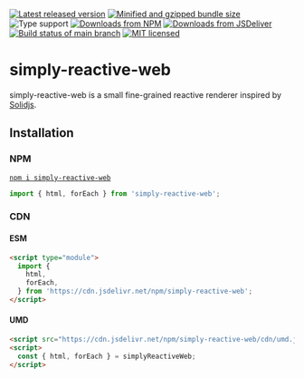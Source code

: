 [![Latest released version](https://img.shields.io/npm/v/simply-reactive-web)](https://www.npmjs.com/package/simply-reactive-web)
[![Minified and gzipped bundle size](https://img.shields.io/bundlephobia/minzip/simply-reactive-web)](https://bundlephobia.com/package/simply-reactive-web)
![Type support](https://img.shields.io/npm/types/simply-reactive-web)
[![Downloads from NPM](https://img.shields.io/npm/dm/simply-reactive-web?label=downloads%20npm)](https://www.npmjs.com/package/simply-reactive-web)
[![Downloads from JSDeliver](https://img.shields.io/jsdelivr/npm/hm/simply-reactive-web?label=downloads%20jsDelivr)](https://www.jsdelivr.com/package/npm/simply-reactive-web)
[![Build status of main branch](https://img.shields.io/circleci/build/github/Olian04/simply-reactive-web/main?label=test%20%26%20build)](https://app.circleci.com/pipelines/github/Olian04/simply-reactive-web)
[![MIT licensed](https://img.shields.io/npm/l/simply-reactive-web)](./LICENSE)

# simply-reactive-web

simply-reactive-web is a small fine-grained reactive renderer inspired by [Solidjs](https://github.com/solidjs/solid).

## Installation

### NPM

[`npm i simply-reactive-web`](https://www.npmjs.com/package/simply-reactive-web)

```ts
import { html, forEach } from 'simply-reactive-web';
```

### CDN

#### ESM

```html
<script type="module">
  import {
    html,
    forEach,
  } from 'https://cdn.jsdelivr.net/npm/simply-reactive-web';
</script>
```

#### UMD

```html
<script src="https://cdn.jsdelivr.net/npm/simply-reactive-web/cdn/umd.js"></script>
<script>
  const { html, forEach } = simplyReactiveWeb;
</script>
```
